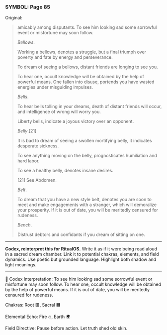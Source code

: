 ### SYMBOL: Page 85

Original:
> amicably among disputants. To see him looking sad some sorrowful event
> or misfortune may soon follow.
> 
> 
> _Bellows_.
> 
> 
> Working a bellows, denotes a struggle, but a final triumph over poverty
> and fate by energy and perseverance.
> 
> 
> To dream of seeing a bellows, distant friends are longing to see you.
> 
> 
> To hear one, occult knowledge will be obtained by the help
> of powerful means. One fallen into disuse, portends you have
> wasted energies under misguiding impulses.
> 
> 
> _Bells_.
> 
> 
> To hear bells tolling in your dreams, death of distant friends will occur,
> and intelligence of wrong will worry you.
> 
> 
> Liberty bells, indicate a joyous victory over an opponent.
> 
> 
> _Belly_.[21]
> 
> 
> It is bad to dream of seeing a swollen mortifying belly,
> it indicates desperate sickness.
> 
> 
> To see anything moving on the belly, prognosticates humiliation
> and hard labor.
> 
> 
> To see a healthy belly, denotes insane desires.
> 
> 
> [21] See Abdomen.
> 
> 
> _Belt_.
> 
> 
> To dream that you have a new style belt, denotes you are soon to meet and
> make engagements with a stranger, which will demoralize your prosperity.
> If it is out of date, you will be meritedly censured for rudeness.
> 
> 
> _Bench_.
> 
> 
> Distrust debtors and confidants if you dream of sitting on one.

---

**Codex, reinterpret this for RitualOS.**
Write it as if it were being read aloud in a sacred dream chamber.
Link it to potential chakras, elements, and field dynamics.
Use poetic but grounded language.
Highlight both shadow and light meanings.

---

🔁 Codex Interpretation:
To see him looking sad some sorrowful event or misfortune may soon follow. To hear one, occult knowledge will be obtained by the help of powerful means. If it is out of date, you will be meritedly censured for rudeness.

Chakras: Root 🟥, Sacral 🟧

Elemental Echo: Fire 🔥, Earth 🌍

Field Directive: Pause before action. Let truth shed old skin.

